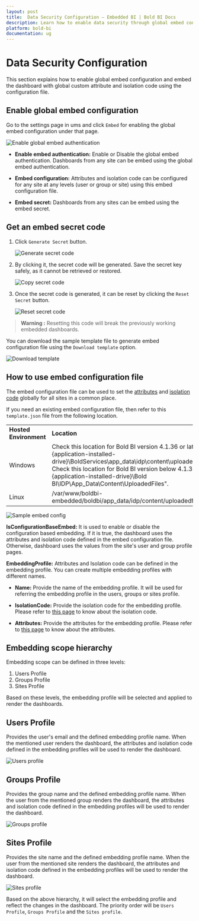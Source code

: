```yaml
---
layout: post
title:  Data Security Configuration – Embedded BI | Bold BI Docs
description: Learn how to enable data security through global embed configuration and access custom attribute, isolation code using configuration based embed support.
platform: bold-bi
documentation: ug
---
```


# Data Security Configuration

This section explains how to enable global embed configuration and embed the dashboard with global custom attribute and isolation code using the configuration file.

## Enable global embed configuration

Go to the settings page in ums and click `Embed` for enabling the global embed configuration under that page.

![Enable global embed authentication](/static/assets/embedded/data-security-configuration/images/global-embed-support.png)

* **Enable embed authentication:** Enable or Disable the global embed authentication. Dashboards from any site can be embed using the global embed authentication.

* **Embed configuration:** Attributes and isolation code can be configured for any site at any levels (user or group or site) using this embed configuration file.

* **Embed secret:** Dashboards from any sites can be embed using the embed secret.

## Get an embed secret code

1. Click `Generate Secret` button.

    ![Generate secret code](/static/assets/embedded/data-security-configuration/images/generate-secret-code.png)

2. By clicking it, the secret code will be generated. Save the secret key safely, as it cannot be retrieved or restored.                    

    ![Copy secret code](/static/assets/embedded/data-security-configuration/images/copy-secret-code.png)

3. Once the secret code is generated, it can be reset by clicking the `Reset Secret` button.

    ![Reset secret code](/static/assets/embedded/data-security-configuration/images/reset-secret-code.png)

> **Warning :** Resetting this code will break the previously working embedded dashboards.

You can download the sample template file to generate embed configuration file using the `Download template` option.

![Download template](/static/assets/embedded/data-security-configuration/images/embed-configuration.png)

## How to use embed configuration file

The embed configuration file can be used to set the [attributes](/embedded-bi/working-with-data-source/configuring-custom-attribute/#uses-of-custom-attribute) and [isolation code](/embedded-bi/working-with-data-source/configuring-isolation-code/) globally for all sites in a common place.

If you need an existing embed configuration file, then refer to this `template.json` file from the following location.

<table>
    <tr>
        <td>
            <span style="font-weight:bold">Hosted Environment</span>
        </td>
        <td>
            <span style="font-weight:bold">Location</span>
        </td>
    </tr>
    <tr>
        <td>
           Windows
        </td>
        <td>
            Check this location for Bold BI version 4.1.36 or later "{application-installed-drive}\BoldServices\app_data\idp\content\uploadedfiles".<br/>
            Check this location for Bold BI version below 4.1.36 "{application-installed-drive}\Bold BI\IDP\App_Data\Content\UploadedFiles".
        </td>
    </tr>
    <tr>
        <td>
            Linux
        </td>
        <td>
            /var/www/boldbi-embedded/boldbi/app_data/idp/content/uploadedfiles
        </td>
    </tr>
</table>

![Sample embed config](/static/assets/embedded/data-security-configuration/images/sample-embed-config.png)

**IsConfigurationBaseEmbed:**  It is used to enable or disable the configuration based embedding. If it is true, the dashboard uses the attributes and isolation code defined in the embed configuration file. Otherwise, dashboard uses the values from the site's user and group profile pages.

**EmbeddingProfile:** Attributes and Isolation code can be defined in the embedding profile. You can create multiple embedding profiles with different names.

* **Name:** Provide the name of the embedding profile. It will be used for referring the embedding profile in the users, groups or sites profile.

* **IsolationCode:** Provide the isolation code for the embedding profile. Please refer to [this page](/embedded-bi/working-with-data-source/configuring-isolation-code/) to know about the isolation code.

* **Attributes:** Provide the attributes for the embedding profile. Please refer to [this page](/embedded-bi/working-with-data-source/configuring-custom-attribute/#uses-of-custom-attribute) to know about the attributes.

## Embedding scope hierarchy

Embedding scope can be defined in three levels: 

1. Users Profile
2. Groups Profile
3. Sites Profile

Based on these levels, the embedding profile will be selected and applied to render the dashboards.

## Users Profile

Provides the user's email and the defined embedding profile name. When the mentioned user renders the dashboard, the attributes and isolation code defined in the embedding profiles will be used to render the dashboard.

![Users profile](/static/assets/embedded/data-security-configuration/images/users-profile.png)

## Groups Profile

Provides the group name and the defined embedding profile name. When the user from the mentioned group renders the dashboard, the attributes and isolation code defined in the embedding profiles will be used to render the dashboard.

![Groups profile](/static/assets/embedded/data-security-configuration/images/groups-profile.png)

## Sites Profile

Provides the site name and the defined embedding profile name. When the user from the mentioned site renders the dashboard, the attributes and isolation code defined in the embedding profiles will be used to render the dashboard.

![Sites profile](/static/assets/embedded/data-security-configuration/images/sites-profile.png)

Based on the above hierarchy, it will select the embedding profile and reflect the changes in the dashboard. The priority order will be `Users Profile`, `Groups Profile` and the `Sites profile`.